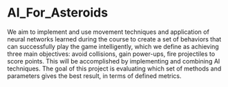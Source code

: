 # AI_For_Asteroids
We aim to implement and use movement techniques and application of neural networks learned during the course to create a set of behaviors that can successfully play the game intelligently, which we define as achieving three main objectives: avoid collisions, gain power-ups, fire projectiles to score points. This will be accomplished by implementing and combining AI techniques. The goal of this project is evaluating which set of methods and parameters gives the best result, in terms of defined metrics.
